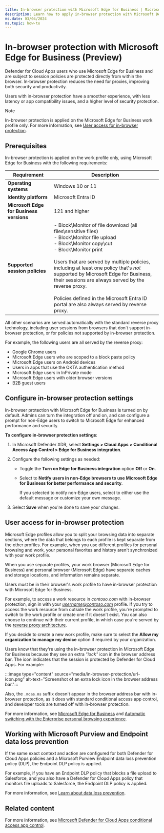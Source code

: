 ```yaml
---
title: In-browser protection with Microsoft Edge for Business | Microsoft Defender for Cloud Apps
description: Learn how to apply in-browser protection with Microsoft Defender for Cloud Apps session policies and Microsoft Edge for Business
ms.date: 03/04/2024
ms.topic: how-to
---
```


# In-browser protection with Microsoft Edge for Business (Preview)

Defender for Cloud Apps users who use Microsoft Edge for Business and are subject to session policies are protected directly from within the browser. In-browser protection reduces the need for proxies, improving both security and productivity.

Users with in-browser protection have a smoother experience, with less latency or app compatibility issues, and a higher level of security protection.

> [!NOTE]
> In-browser protection is applied on the Microsoft Edge for Business work profile only. For more information, see [User access for in-browser protection](#user-access-for-in-browser-protection).
>

## Prerequisites

In-browser protection is applied on the work profile only, using Microsoft Edge for Business with the following requirements:

|Requirement  |Description  |
|---------|---------|
|**Operating systems**     |   Windows 10 or 11      |
|**Identity platform**     | Microsoft Entra ID        |
|**Microsoft Edge for Business versions**     |   121 and higher      |
|**Supported session policies**     | - Block\Monitor of file download (all files\sensitive files) <br>- Block\Monitor file upload <br>- Block\Monitor copy\cut <br>- Block\Monitor print <br><br> Users that are served by multiple policies, including at least one policy that's *not* supported by Microsoft Edge for Business, their sessions are always served by the reverse proxy. <br><br>Policies defined in the Microsoft Entra ID portal are also always served by reverse proxy.   |

All other scenarios are served automatically with the standard reverse proxy technology, including user sessions from browsers that don't support in-browser protection, or for policies not supported by in-browser protection.

For example, the following users are all served by the reverse proxy:

- Google Chrome users
- Microsoft Edge users who are scoped to a block paste policy
- Microsoft Edge users on Android devices
- Users in apps that use the OKTA authentication method
- Microsoft Edge users in InPrivate mode
- Microsoft Edge users with older browser versions
- B2B guest users

## Configure in-browser protection settings

In-browser protection with Microsoft Edge for Business is turned on by default. Admins can turn the integration off and on, and can configure a prompt for non-Edge users to switch to Microsoft Edge for enhanced performance and security.

**To configure in-browser protection settings:**

1. In Microsoft Defender XDR, select **Settings > Cloud Apps > Conditional Access App Control > Edge for Business integration**.

1. Configure the following settings as needed:

    - Toggle the **Turn on Edge for Business integration** option **Off** or **On**.
    - Select to **Notify users in non-Edge browsers to use Microsoft Edge for Business for better performance and security**.

        If you selected to notify non-Edge users, select to either use the default message or customize your own message.

1. Select **Save** when you're done to save your changes.

## User access for in-browser protection

Microsoft Edge profiles allow you to split your browsing data into separate sections, where the data that belongs to each profile is kept separate from the other profiles. For example, when you use different profiles for personal browsing and work, your personal favorites and history aren't synchronized with your work profile.

When you use separate profiles, your work browser (Microsoft Edge for Business) and personal browser (Microsoft Edge) have separate caches and storage locations, and information remains separate.

Users must be in their browser's work profile to have in-browser protection with Microsoft Edge for Business.

For example, to access a work resource in *contoso.com* with in-browser protection, sign in with your *username@contoso.com* profile. If you try to access the work resource from outside the work profile, you're prompted to switch to the work profile or create one if it doesn't exist. You can also choose to continue with their current profile, in which case you're served by the [reverse proxy architecture](proxy-intro-aad.md).

If you decide to create a new work profile, make sure to select the **Allow my organization to manage my device** option if required by your organization. <!--is this right? do we need to say this?-->

Users know that they're using the in-browser protection in Microsoft Edge for Business because they see an extra *"lock"* icon in the browser address bar. The icon indicates that the session is protected by Defender for Cloud Apps. For example:

:::image type="content" source="media/in-browser-protection/url-icon.png" alt-text="Screenshot of an extra lock icon in the browser address bar.":::

Also, the `.mcas.ms` suffix doesn't appear in the browser address bar with in-browser protection, as it does with standard conditional access app control, and developer tools are turned off with in-browser protection.

For more information, see [Microsoft Edge for Business](https://www.microsoft.com/edge/features/edge-for-business) and [Automatic switching with the Enterprise personal browsing experience](/deployedge/microsoft-edge-for-business#automatic-switching-with-the-enterprise-personal-browsing-experience).

## Working with Microsoft Purview and Endpoint data loss prevention

If the same exact context and action are configured for both Defender for Cloud Apps policies and a Microsoft Purview Endpoint data loss prevention policy (DLP), the Endpoint DLP policy is applied.

For example, if you have an Endpoint DLP policy that blocks a file upload to Salesforce, and you also have a Defender for Cloud Apps policy that monitors file uploads to Salesforce, the Endpoint DLP policy is applied.

For more information, see [Learn about data loss prevention](/purview/dlp-learn-about-dlp).

## Related content

For more information, see [Microsoft Defender for Cloud Apps conditional access app control](proxy-intro-aad.md).
